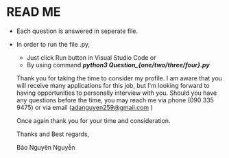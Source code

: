 # READ ME

* Each question is answered in seperate file.
* In order to run the file .py,

  * Just click Run button in Visual Studio Code or
  * By using command ***python3 Question_{one/two/three/four}.py***

  Thank you for taking the time to consider my profile. I am aware that you will receive many applications for this job, but  I'm looking forward to having opportunities to personally interview with you. Should you have any questions before the time, you may reach me via phone (090 335 9475) or via email (adanguyen259@gmail.com )

  Once again thank you for your time and consideration.

  Thanks and Best regards,

  Bảo Nguyên Nguyễn
